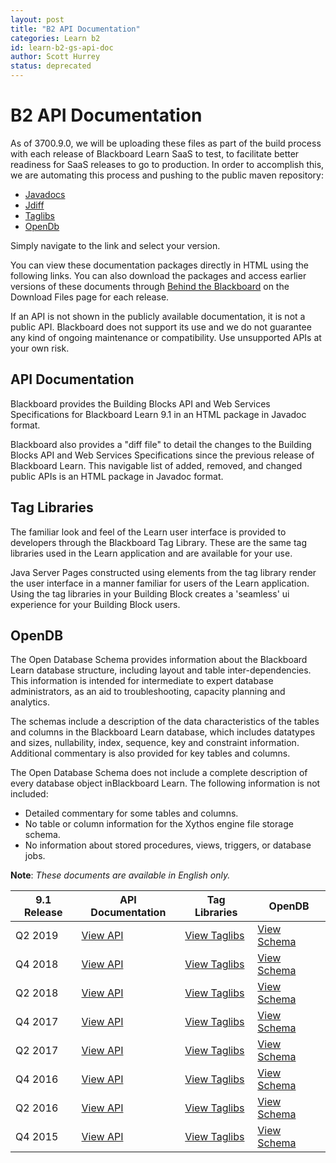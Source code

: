 ```yaml
---
layout: post
title: "B2 API Documentation"
categories: Learn b2
id: learn-b2-gs-api-doc
author: Scott Hurrey
status: deprecated
---
```


# B2 API Documentation

As of 3700.9.0, we will be uploading these files as part of the build process
with each release of Blackboard Learn SaaS to test, to facilitate better
readiness for SaaS releases to go to production. In order to accomplish this,
we are automating this process and pushing to the public maven repository:

- [Javadocs](https://bbprepo.blackboard.com/service/rest/repository/browse/public/bbdn/javadocs/)
- [Jdiff](https://bbprepo.blackboard.com/service/rest/repository/browse/public/bbdn/jdiff/)
- [Taglibs](https://bbprepo.blackboard.com/service/rest/repository/browse/public/bbdn/taglibs/)
- [OpenDb](https://bbprepo.blackboard.com/service/rest/repository/browse/public/bbdn/schema/)

Simply navigate to the link and select your version.

You can view these documentation packages directly in HTML using the following
links. You can also download the packages and access earlier versions of these
documents through [Behind the
Blackboard](https:///blackboard.secure.force.com/) on the Download
Files page for each release.

If an API is not shown in the publicly available documentation, it is not a
public API. Blackboard does not support its use and we do not guarantee any
kind of ongoing maintenance or compatibility. Use unsupported APIs at your own
risk.

## API Documentation

Blackboard provides the Building Blocks API and Web Services Specifications
for Blackboard Learn 9.1 in an HTML package in Javadoc format.

Blackboard also provides a "diff file" to detail the changes to the Building
Blocks API and Web Services Specifications since the previous release of
Blackboard Learn. This navigable list of added, removed, and changed public
APIs is an HTML package in Javadoc format.

## Tag Libraries

The familiar look and feel of the Learn user interface is provided to
developers through the Blackboard Tag Library. These are the same tag
libraries used in the Learn application and are available for your use.

Java Server Pages constructed using elements from the tag library render the
user interface in a manner familiar for users of the Learn application. Using
the tag libraries in your Building Block creates a 'seamless' ui experience
for your Building Block users.

## OpenDB

The Open Database Schema provides information about the Blackboard Learn
database structure, including layout and table inter-dependencies. This
information is intended for intermediate to expert database administrators, as
an aid to troubleshooting, capacity planning and analytics.

The schemas include a description of the data characteristics of the tables
and columns in the Blackboard Learn database, which includes datatypes and
sizes, nullability, index, sequence, key and constraint information.
Additional commentary is also provided for key tables and columns.

The Open Database Schema does not include a complete description of every
database object inBlackboard Learn. The following information is not included:

- Detailed commentary for some tables and columns.
- No table or column information for the Xythos engine file storage schema.
- No information about stored procedures, views, triggers, or database jobs.

**Note**: _These documents are available in English only._

| 9.1 Release | API Documentation                                                                              | Tag Libraries                                                                                      | OpenDB                                                                                            |
| ----------- | ---------------------------------------------------------------------------------------------- | -------------------------------------------------------------------------------------------------- | ------------------------------------------------------------------------------------------------- |
| Q2 2019     | [View API](https://library.blackboard.com/ref/09437c98-d952-421f-81d4-b5a1c9f89c9b/index.htm)  | [View Taglibs](https://library.blackboard.com/ref/f2b33f1e-98e0-4971-84e4-75594a6040aa/index.htm)  | [View Schema](https://library.blackboard.com/ref/6d327177-0ef6-455d-86cd-c186e8072a6a/index.htm)  |
| Q4 2018     | [View API](https://library.blackboard.com/ref/15075edc-3eb9-41d6-a6cb-3d458b5ce911/index.htm)  | [View Taglibs](https://library.blackboard.com/d/%3Fafdffb64-2cac-4be1-90e4-d0cc689e5cab)           | [View Schema](https://library.blackboard.com/ref/131b1542-9787-4925-91fd-3d680b9239ef/index.htm)  |
| Q2 2018     | [View API](https://library.blackboard.com/d/%3Fafae3973-a6ad-4c93-b774-072ea66f4acf)           | [View Taglibs](https://library.blackboard.com/d/%3F3568f4bb-7b95-44e7-aa33-40088b6e40c8)           | [View Schema](https://library.blackboard.com/ref/21b2b960-4389-46fb-95c7-b328a911a10a)            |
| Q4 2017     | [View API](https://library.blackboard.com/ref/e298c16a-936a-4af6-ad2f-65ab8221dcb5)            | [View Taglibs](https://library.blackboard.com/ref/c1cec285-55a0-4be4-a587-dd5f4ca4c37c)            | [View Schema](https://library.blackboard.com/d/%3F71047b43-8053-4231-9a09-46ab68abeecb)           |
| Q2 2017     | [View API](https://library.blackboard.com/ref/51f820b3-25a9-459b-b6bd-2a4fe6aedd8f/index.htm)  | [View Taglibs](https://library.blackboard.com/d/%3F5e058282-b48c-462c-a99b-63050c201f35)           | [View Schema](https://library.blackboard.com/d/%3F6e77844c-183a-4bce-b229-72961fe03e31)           |
| Q4 2016     | [View API](https://library.blackboard.com/d/%3F78e2d337-a6b3-4483-98b0-ac2a491f1135)           | [View Taglibs](https://library.blackboard.com/d/%3F2af249ea-1073-4c77-97ea-90d14c80f2a5)           | [View Schema](https://library.blackboard.com/d/%3Fb292c30f-4e6d-4211-8a2c-f28a12bfd3fd)           |
| Q2 2016     | [View API](https://library.blackboard.com/ref/16ce28ed-bbca-4c63-8a85-8427e135a710/index.htm)  | [View Taglibs](https://library.blackboard.com/ref/ece618d2-a7c2-488d-a816-c5a92ff09cd6/index.htm)  | [View Schema](https://library.blackboard.com/ref/a8859dd1-b28a-40e0-9aa4-763cf0d65e04/index.htm)  |
| Q4 2015     | [View API](https://library.blackboard.com/ref/564b246f-4b44-4e85-881e-3731b8a3fe45/index.html) | [View Taglibs](https://library.blackboard.com/ref/8ff5b468-6512-46a3-bc0b-2309de00b802/index.html) | [View Schema](https://library.blackboard.com/ref/589ebf8f-b007-425d-91ec-27d53e40fde4/index.html) |
